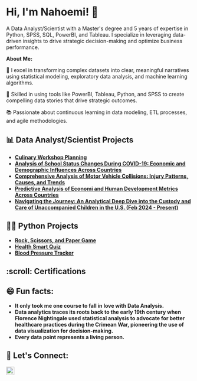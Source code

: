 <h1>Hi, I'm Nahoemi! 👋</h1>

A Data Analyst/Scientist with a Master's degree and 5 years of expertise in Python, SPSS, SQL, PowerBI, and Tableau. I specialize in leveraging data-driven insights to drive strategic decision-making and optimize business performance.

<b>About Me:</b>

🧮  I excel in transforming complex datasets into clear, meaningful narratives using statistical modeling, exploratory data analysis, and machine learning algorithms.

🌟 Skilled in using tools like PowerBI, Tableau, Python, and SPSS to create compelling data stories that drive strategic outcomes.

📚 Passionate about continuous learning in data modeling, ETL processes, and agile methodologies.

<h2>📊 Data Analyst/Scientist Projects</h2>

- <b>[Culinary Workshop Planning](https://github.com/NahoemiP/Python-Projects/blob/b0e8a1fc70cd4e1de4b36e569ef22d932f3eb15c/Culinary%20Workshop%20Planning.ipynb)</b>
- <b>[Analysis of School Status Changes During COVID-19: Economic and Demographic Influences Across Countries](https://github.com/NahoemiP/Python-Projects/blob/5685ada19934424341319cfc8b4427ff860923ba/Analysis%20of%20School%20Status%20Changes%20During%20(COVID-19)-%20Economic%20and%20Demographic%20Influences%20Across%20Countries.ipynb)<b>
- <b>[Comprehensive Analysis of Motor Vehicle Collisions: Injury Patterns, Causes, and Trends](https://github.com/NahoemiP/Python-Projects/blob/79e967c3ea37ec3c2381d9f3024fee9c12f7c290/Comprehensive%20Motor%20Vehicle%20Collisions.ipynb)<b>
- <b>[Predictive Analysis of Economi and Human Development Metrics Across Countries](https://github.com/NahoemiP/Python-Projects/blob/1c23fc6d480c15ff624af021b0919b57298a30ee/Predictive%20Analysis%20of%20Economic%20and%20Human%20Development%20Metrics%20Across%20Countries.ipynb)<b>
- <b>[Navigating the Journey: An Analytical Deep Dive into the Custody and Care of Unaccompanied Children in the U.S. (Feb 2024 - Present)](https://github.com/NahoemiP/Python-Projects/blob/1c23fc6d480c15ff624af021b0919b57298a30ee/An%20Analytical%20Deep%20Dive%20into%20the%20Custody%20and%20Care%20of%20Unaccompanied%20Children%20in%20the%20U.S.ipynb)<b>

<h2>👨‍💻 Python Projects</h2>

- <b>[Rock, Scissors, and Paper Game](https://github.com/NahoemiP/Python-Projects/blob/ee574278f9e637c949945f5c86e29a6716d99d53/Rock%2C%20Paper%2C%20Scissors%20Game.py)</b>
- <b>[Health Smart Quiz](https://github.com/NahoemiP/Python-Projects/blob/ee574278f9e637c949945f5c86e29a6716d99d53/Health%20Smart%20Quiz.ipynb)</b>
- <b>[Blood Pressure Tracker](https://github.com/NahoemiP/Python-Projects/blob/6a58db69a0a5655557aad3350dc79814dbcc23d4/Blood%20Pressure%20Tracker.ipynb)</b>

<h2>:scroll: Certifications</h2>

<h2>😄 Fun facts: </h2>

- It only took me one course to fall in love with Data Analysis.
- Data analytics traces its roots back to the early 19th century when Florence Nightingale used statistical analysis to advocate for better healthcare practices during the Crimean War, pioneering the use of data visualization for decision-making.
- Every data point represents a living person.

<h2> 🤳 Let's Connect:</h2>

<a href="https://www.linkedin.com/in/nahoemipablo" target="_blank">
  <img align="left" alt="Nahoemipablo | LinkedIn" width="22px" src="https://cdn.jsdelivr.net/npm/simple-icons@v3/icons/linkedin.svg">
</a>

<!--
**NahoemiP/NahoemiP** is a ✨ _special_ ✨ repository because its `README.md` (this file) appears on your GitHub profile.

Here are some ideas to get you started:

- 🔭 I’m currently working on ...
- 🌱 I’m currently learning ...
- 👯 I’m looking to collaborate on ...
- 🤔 I’m looking for help with ...
- 💬 Ask me about ...
- 📫 How to reach me: ...
- 😄 Pronouns: ...
- ⚡  ...
-->
